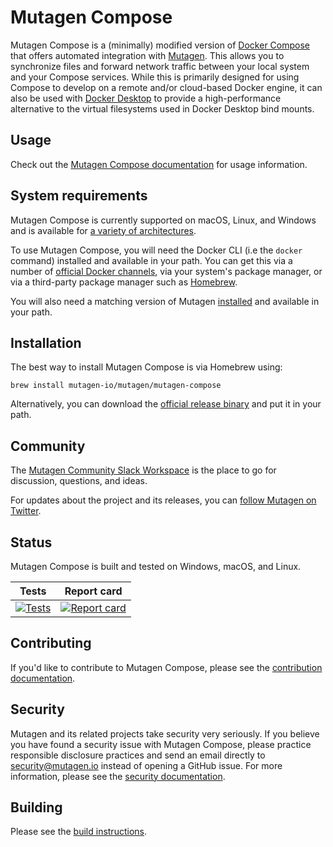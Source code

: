# Mutagen Compose

Mutagen Compose is a (minimally) modified version of
[Docker Compose](https://github.com/docker/compose) that offers automated
integration with [Mutagen](https://github.com/mutagen-io/mutagen). This allows
you to synchronize files and forward network traffic between your local system
and your Compose services. While this is primarily designed for using Compose to
develop on a remote and/or cloud-based Docker engine, it can also be used with
[Docker Desktop](https://www.docker.com/products/docker-desktop) to provide a
high-performance alternative to the virtual filesystems used in Docker Desktop
bind mounts.


## Usage

Check out the
[Mutagen Compose documentation](https://mutagen.io/documentation/orchestration/compose)
for usage information.


## System requirements

Mutagen Compose is currently supported on macOS, Linux, and Windows and is
available for
[a variety of architectures](https://github.com/mutagen-io/mutagen-compose/releases).

To use Mutagen Compose, you will need the Docker CLI (i.e the `docker` command)
installed and available in your path. You can get this via a number of
[official Docker channels](https://docs.docker.com/engine/install/), via your
system's package manager, or via a third-party package manager such as
[Homebrew](https://brew.sh/).

You will also need a matching version of Mutagen
[installed](https://mutagen.io/documentation/introduction/installation) and
available in your path.


## Installation

The best way to install Mutagen Compose is via Homebrew using:

    brew install mutagen-io/mutagen/mutagen-compose

Alternatively, you can download the
[official release binary](https://github.com/mutagen-io/mutagen-compose/releases)
and put it in your path.


## Community

The [Mutagen Community Slack Workspace](https://mutagen.io/slack) is the place
to go for discussion, questions, and ideas.

For updates about the project and its releases, you can
[follow Mutagen on Twitter](https://twitter.com/mutagen_io).


## Status

Mutagen Compose is built and tested on Windows, macOS, and Linux.

| Tests                               | Report card                         |
| :---------------------------------: | :---------------------------------: |
| [![Tests][tests-badge]][tests-link] | [![Report card][rc-badge]][rc-link] |

[tests-badge]: https://github.com/mutagen-io/mutagen-compose/workflows/CI/badge.svg "Test status"
[tests-link]: https://github.com/mutagen-io/mutagen-compose/actions "Test status"
[rc-badge]: https://goreportcard.com/badge/github.com/mutagen-io/mutagen-compose "Report card status"
[rc-link]: https://goreportcard.com/report/github.com/mutagen-io/mutagen-compose "Report card status"


## Contributing

If you'd like to contribute to Mutagen Compose, please see the
[contribution documentation](CONTRIBUTING.md).


## Security

Mutagen and its related projects take security very seriously. If you believe
you have found a security issue with Mutagen Compose, please practice
responsible disclosure practices and send an email directly to
[security@mutagen.io](mailto:security@mutagen.io) instead of opening a GitHub
issue. For more information, please see the
[security documentation](SECURITY.md).


## Building

Please see the [build instructions](BUILDING.md).
